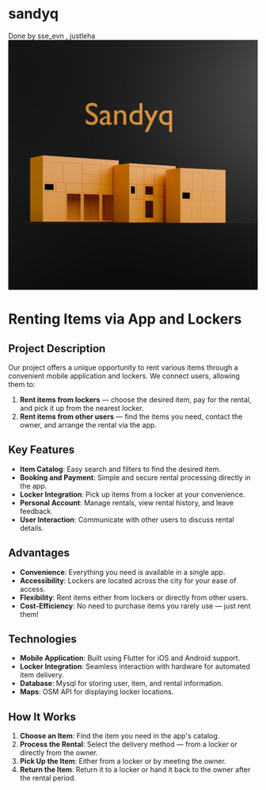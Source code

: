 # sandyq 

Done by sse_evn , justleha
![Lockers](assets/sandyq.jpeg)

# Renting Items via App and Lockers

## Project Description
Our project offers a unique opportunity to rent various items through a convenient mobile application and lockers. We connect users, allowing them to:

1. **Rent items from lockers** — choose the desired item, pay for the rental, and pick it up from the nearest locker.
2. **Rent items from other users** — find the items you need, contact the owner, and arrange the rental via the app.

## Key Features
- **Item Catalog**: Easy search and filters to find the desired item.
- **Booking and Payment**: Simple and secure rental processing directly in the app.
- **Locker Integration**: Pick up items from a locker at your convenience.
- **Personal Account**: Manage rentals, view rental history, and leave feedback.
- **User Interaction**: Communicate with other users to discuss rental details.

## Advantages
- **Convenience**: Everything you need is available in a single app.
- **Accessibility**: Lockers are located across the city for your ease of access.
- **Flexibility**: Rent items either from lockers or directly from other users.
- **Cost-Efficiency**: No need to purchase items you rarely use — just rent them!

## Technologies
- **Mobile Application**: Built using Flutter for iOS and Android support.
- **Locker Integration**: Seamless interaction with hardware for automated item delivery.
- **Database**: Mysql for storing user, item, and rental information.
- **Maps**: OSM API for displaying locker locations.

## How It Works
1. **Choose an Item**: Find the item you need in the app's catalog.
2. **Process the Rental**: Select the delivery method — from a locker or directly from the owner.
3. **Pick Up the Item**: Either from a locker or by meeting the owner.
4. **Return the Item**: Return it to a locker or hand it back to the owner after the rental period.


